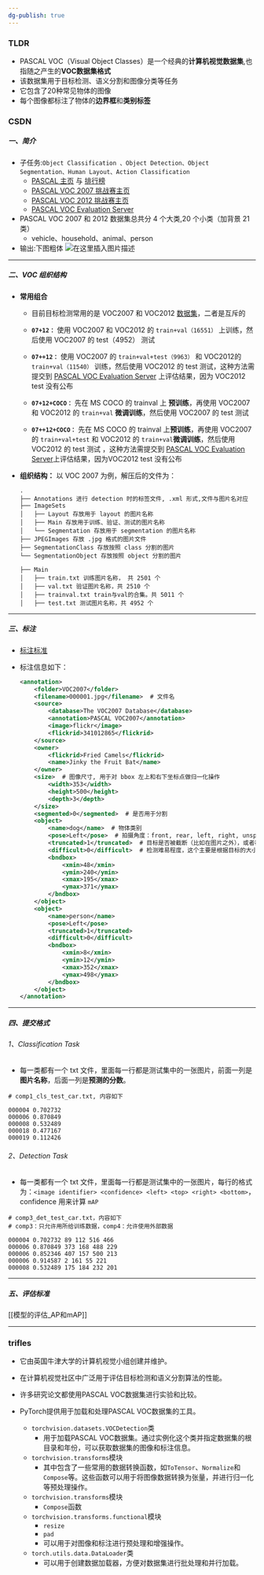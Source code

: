 ```yaml
---
dg-publish: true
---
```


### TLDR
- PASCAL VOC（Visual Object Classes）是一个经典的**计算机视觉数据集**,也指随之产生的**VOC数据集格式**
- 该数据集用于目标检测、语义分割和图像分类等任务
- 它包含了20种常见物体的图像
- 每个图像都标注了物体的**边界框**和**类别标签**

### CSDN

##### 一、简介

- 子任务:`Object Classification 、Object Detection、Object Segmentation、Human Layout、Action Classification` 
    - [PASCAL 主页](http://host.robots.ox.ac.uk/pascal/VOC/) 与 [排行榜](http://host.robots.ox.ac.uk:8080/leaderboard/main_bootstrap.php)
    - [PASCAL VOC 2007 挑战赛主页](http://host.robots.ox.ac.uk/pascal/VOC/voc2007/) 
    - [PASCAL VOC 2012 挑战赛主页](http://host.robots.ox.ac.uk/pascal/VOC/voc2012/)
    - [PASCAL VOC Evaluation Server](http://host.robots.ox.ac.uk:8080/)
- PASCAL VOC 2007 和 2012 数据集总共分 4 个大类,20 个小类（加背景 21 类）
	- vehicle、household、animal、person
- 输出:下图粗体
    ![在这里插入图片描述](https://img-blog.csdnimg.cn/20190301181926237.png?x-oss-process=image/watermark,type_ZmFuZ3poZW5naGVpdGk,shadow_10,text_aHR0cHM6Ly9ibG9nLmNzZG4ubmV0L216cG16aw==,size_16,color_FFFFFF,t_70)

---

##### 二、VOC 组织结构

- **常用组合**
	- 目前目标检测常用的是 VOC2007 和 VOC2012 [数据集](https://so.csdn.net/so/search?q=%E6%95%B0%E6%8D%AE%E9%9B%86&spm=1001.2101.3001.7020)，二者是互斥的

    - **`07+12：`** 使用 VOC2007 和 VOC2012 的 `train+val（16551）` 上训练，然后使用 VOC2007 的 test（4952） 测试
    - **`07++12：`** 使用 VOC2007 的 `train+val+test（9963）` 和 VOC2012的 `train+val（11540）` 训练，然后使用 VOC2012 的 test 测试，这种方法需提交到 [PASCAL VOC Evaluation Server](http://host.robots.ox.ac.uk:8080/) 上评估结果，因为 VOC2012 test 没有公布
    - **`07+12+COCO：`** 先在 MS COCO 的 trainval 上 **预训练**，再使用 VOC2007 和 VOC2012 的 `train+val` **微调训练**，然后使用 VOC2007 的 test 测试
    - **`07++12+COCO：`** 先在 MS COCO 的 trainval 上**预训练**，再使用 VOC2007 的 `train+val+test` 和 VOC2012 的 `train+val`**微调训练**，然后使用 VOC2012 的 test 测试 ，这种方法需提交到 [PASCAL VOC Evaluation Server](http://host.robots.ox.ac.uk:8080/)上评估结果，因为VOC2012 test 没有公布

- **组织结构：** 以 VOC 2007 为例，解压后的文件为：
    
    ```shell
    .
    ├── Annotations 进行 detection 时的标签文件, .xml 形式,文件与图片名对应
    ├── ImageSets
	│   ├── Layout 存放用于 layout 的图片名称
	│   ├── Main 存放用于训练、验证、测试的图片名称
	│   └── Segmentation 存放用于 segmentation 的图片名称
    ├── JPEGImages 存放 .jpg 格式的图片文件
    ├── SegmentationClass 存放按照 class 分割的图片
    └── SegmentationObject 存放按照 object 分割的图片
    
    ├── Main
    │   ├── train.txt 训练图片名称， 共 2501 个
    │   ├── val.txt 验证图片名称，共 2510 个
    │   ├── trainval.txt train与val的合集。共 5011 个
    │   ├── test.txt 测试图片名称，共 4952 个
    ```
    

---

##### 三、标注

- [标注标准](http://host.robots.ox.ac.uk/pascal/VOC/voc2012/guidelines.html)
- 标注信息如下：

    ```xml
    <annotation>
    	<folder>VOC2007</folder>
    	<filename>000001.jpg</filename>  # 文件名 
    	<source>
    		<database>The VOC2007 Database</database>
    		<annotation>PASCAL VOC2007</annotation>
    		<image>flickr</image>
    		<flickrid>341012865</flickrid>
    	</source>
    	<owner>
    		<flickrid>Fried Camels</flickrid>
    		<name>Jinky the Fruit Bat</name>
    	</owner>
    	<size>  # 图像尺寸, 用于对 bbox 左上和右下坐标点做归一化操作
    		<width>353</width>
    		<height>500</height>
    		<depth>3</depth>
    	</size>
    	<segmented>0</segmented>  # 是否用于分割
    	<object>
    		<name>dog</name>  # 物体类别
    		<pose>Left</pose>  # 拍摄角度：front, rear, left, right, unspecified 
    		<truncated>1</truncated>  # 目标是否被截断（比如在图片之外），或者被遮挡（超过15%）
    		<difficult>0</difficult>  # 检测难易程度，这个主要是根据目标的大小，光照变化，图片质量来判断
    		<bndbox>
    			<xmin>48</xmin>
    			<ymin>240</ymin>
    			<xmax>195</xmax>
    			<ymax>371</ymax>
    		</bndbox>
    	</object>
    	<object>
    		<name>person</name>
    		<pose>Left</pose>
    		<truncated>1</truncated>
    		<difficult>0</difficult>
    		<bndbox>
    			<xmin>8</xmin>
    			<ymin>12</ymin>
    			<xmax>352</xmax>
    			<ymax>498</ymax>
    		</bndbox>
    	</object>
    </annotation>
    ```
    

---

##### 四、提交格式

###### 1、Classification Task

- 每一类都有一个 txt 文件，里面每一行都是测试集中的一张图片，前面一列是**图片名称**，后面一列是**预测的分数**。

```
# comp1_cls_test_car.txt, 内容如下

000004 0.702732
000006 0.870849
000008 0.532489
000018 0.477167
000019 0.112426
```

###### 2、Detection Task

- 每一类都有一个 txt 文件，里面每一行都是测试集中的一张图片，每行的格式为：`<image identifier> <confidence> <left> <top> <right> <bottom>`，confidence 用来计算 `mAP`

```
# comp3_det_test_car.txt，内容如下
# comp3：只允许用所给训练数据，comp4：允许使用外部数据

000004 0.702732 89 112 516 466
000006 0.870849 373 168 488 229
000006 0.852346 407 157 500 213
000006 0.914587 2 161 55 221
000008 0.532489 175 184 232 201
```

---

##### 五、评估标准

[[模型的评估_AP和mAP]]


---


### trifles
- 它由英国牛津大学的计算机视觉小组创建并维护。
- 在计算机视觉社区中广泛用于评估目标检测和语义分割算法的性能。
- 许多研究论文都使用PASCAL VOC数据集进行实验和比较。

- PyTorch提供用于加载和处理PASCAL VOC数据集的工具。
	- `torchvision.datasets.VOCDetection`类
		- 用于加载PASCAL VOC数据集。通过实例化这个类并指定数据集的根目录和年份，可以获取数据集的图像和标注信息。
	- `torchvision.transforms`模块
		- 其中包含了一些常用的数据转换函数，如`ToTensor`、`Normalize`和`Compose`等。这些函数可以用于将图像数据转换为张量，并进行归一化等预处理操作。
	- `torchvision.transforms`模块
		- `Compose`函数
	- `torchvision.transforms.functional`模块
		- `resize`
		- `pad`
		- 可以用于对图像和标注进行预处理和增强操作。
	- `torch.utils.data.DataLoader`类
		- 可以用于创建数据加载器，方便对数据集进行批处理和并行加载。